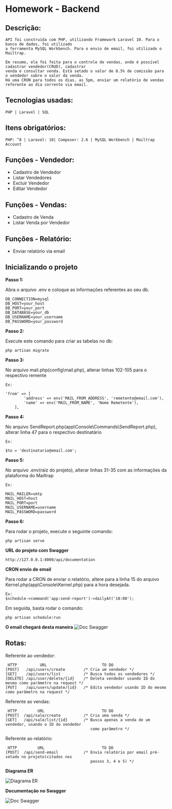 # Homework - Backend

## Descrição:

```
API foi construída com PHP, utilizando Framework Laravel 10. Para o banco de dados, foi utilizado
a ferramenta MySQL Workbench. Para o envio de email, foi utilizado o Mailtrap.

Em resumo, ela foi feita para o controle de vendas, onde é possível cadastrar vendedor(CRUD), cadastrar
venda e consultar venda. Está setado o valor de 8.5% de comissão para o vendedor sobre o valor da venda.
Há uma CRON para todos os dias, as 5pm, enviar um relatório de vendas referente ao dia corrente via email.
```

## Tecnologias usadas:

```
PHP | Laravel | SQL
```

## Itens obrigatórios:

```
PHP: ^8 | Laravel: 10| Composer: 2.6 | MySQL Workbench | Mailtrap Account
```

## Funções - Vendedor:

-   Cadastro de Vendedor
-   Listar Vendedores
-   Excluir Vendedor
-   Editar Vendedor

## Funções - Vendas:

-   Cadastro de Venda
-   Listar Venda por Vendedor

## Funções - Relatório:
-   Enviar relatório via email

## Inicializando o projeto

**Passo 1:**

Abra o arquivo .env e coloque as informações referentes ao seu db.

```
DB_CONNECTION=mysql
DB_HOST=your_host
DB_PORT=your_port
DB_DATABASE=your_db
DB_USERNAME=your_username
DB_PASSWORD=your_password
```

**Passo 2:**

Execute este comando para criar as tabelas no db:

```
php artisan migrate
```

**Passo 3:**

No arquivo mail.php(config\mail.php), alterar linhas 102-105 para o respectivo remente

```
Ex:

'from' => [
        'address' => env('MAIL_FROM_ADDRESS', 'remetente@email.com'),
        'name' => env('MAIL_FROM_NAME', 'Nome Remetente'),
    ],

```

**Passo 4:**

No arquivo SendReport.php(app\Console\Commands\SendReport.php), alterar linha 47 para o respectivo destinatário

```
Ex:

$to = 'destinatario@email.com';
```

**Passo 5:**

No arquivo .env(raiz do projeto), alterar linhas 31-35 com as informações da plataforma do Mailtrap

```
Ex:

MAIL_MAILER=smtp
MAIL_HOST=host
MAIL_PORT=port
MAIL_USERNAME=username
MAIL_PASSWORD=password
```

**Passo 6:**

Para rodar o projeto, execute o seguinte comando:

```
php artisan serve
```

**URL do projeto com Swagger**

```
http://127.0.0.1:8000/api/documentation
```

**CRON envio de email**

Para rodar a CRON de enviar o relatório, altere para a linha 15 do arquivo Kernel.php(app\Console\Kernel.php) para a hora desejada.

```
Ex:
$schedule->command('app:send-report')->dailyAt('18:00'); 
```

Em seguida, basta rodar o comando:
```
php artisan schedule:run
```

**O email chegará desta maneira**
![Doc Swagger](https://media.discordapp.net/attachments/899352560379494450/1180361394625982545/image.png?ex=657d2436&is=656aaf36&hm=8891b947f329d8ee5df175f283834ee1b830a091c5805a3bf7a8bbc614388a4c&=&format=webp&quality=lossless&width=1145&height=566)


## Rotas:

Referente ao vendedor:

```
 HTTP          URL                        TO DO
[POST]   /api/users/create        /* Cria um vendedor */
[GET]    /api/users/list          /* Busca todos os vendedores */
[DELETE] /api/user/delete/{id}    /* Deleta vendedor usando ID do mesmo como parâmetro na request */
[PUT]    /api/users/update/{id}   /* Edita vendedor usando ID do mesmo como parâmetro na request */
```

Referente as vendas:

```
 HTTP         URL                         TO DO
[POST]  /api/sale/create          /* Cria uma venda */
[GET]   /api/sale/list/{id}       /* Busca apenas a venda de um vendedor, usando o ID do vendedor
                                     como parâmetro */
```

Referente ao relatório:

```
 HTTP         URL                         TO DO
[POST]  /api/send-email           /* Envia relatório por email pré-setado no projeto(citados nos
                                     passos 3, 4 e 5) */
```

**Diagrama ER**

![Diagrama ER](https://media.discordapp.net/attachments/899352560379494450/1180288238292836352/689021cc-30fe-49ac-aac7-39b37dcdf85b.jpg?ex=657ce014&is=656a6b14&hm=2dd899b962a424ad9c1f6bbc76b2dccda18261f11299a2b6373da71fd58f9fb6&=&format=webp)


**Documentação no Swagger**

![Doc Swagger](https://media.discordapp.net/attachments/899352560379494450/1180359994974146721/swagger_2.jpg?ex=657d22e8&is=656aade8&hm=d8bc117c183f4e26e152b78135dd4da44cda1213ffc72da48537c3c2af1065da&=&format=webp&width=1020&height=566)


